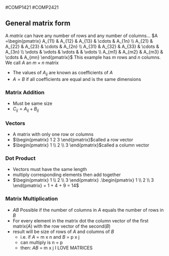 #COMP1421 #COMP2421
## General matrix form
A _matrix_ can have any number of rows and any number of columns...
$A =\begin{pmatrix} A_{11} & A_{12} & A_{13} & \cdots & A_{1n} \\ A_{21} & A_{22} & A_{23} & \cdots & A_{2n} \\ A_{31} & A_{32} & A_{33} & \cdots & A_{3n} \\ \vdots & \vdots & \vdots & & \vdots \\ A_{m1} & A_{m2} & A_{m3} & \cdots & A_{mn} \end{pmatrix}$
This example has $m$ rows and $n$ columns.  
We call $A$ an $m×n$ matrix
- The values of $A_{ij}$ are known as coefficients of $A$
- $A=B$ if all coefficients are equal and is the same dimensions
### Matrix Addition
- Must be same size
- $C_{ij} = A_{ij} + B_{ij}$
### Vectors
- A matrix with only one row or columns
- $\begin{pmatrix} 1 2 3 \end{pmatrix}$called a row vector
- $\begin{pmatrix} 1 \\ 2 \\ 3 \end{pmatrix}$called a column vector
### Dot Product
- Vectors must have the same length
- multiply corresponding elements then add together
- $\begin{pmatrix} 1 \\ 2 \\ 3 \end{pmatrix} .\begin{pmatrix} 1 \\ 2 \\ 3 \end{pmatrix} = 1 + 4 + 9 = 14$
### Matrix Multiplication
- $AB$ Possible if the number of columns in $A$ equals the number of rows in $B$
- For every element in the matrix dot the column vector of the first matrix($A$) with the row vector of the second($B$)
- result will be size of rows of $A$ and columns of $B$
	- i.e. if $A$ = m x n and $B$ = p x j
	- can multiply is n = p
	- then: $AB$ = m x j
 I LOVE MATRICES
